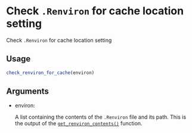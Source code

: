 # Check `.Renviron` for cache location setting

Check `.Renviron` for cache location setting

## Usage

``` r
check_renviron_for_cache(environ)
```

## Arguments

- environ:

  A list containing the contents of the `.Renviron` file and its path.
  This is the output of the
  [`get_renviron_contents()`](https://package.epinowcast.org/dev/reference/get_renviron_contents.md)
  function.
